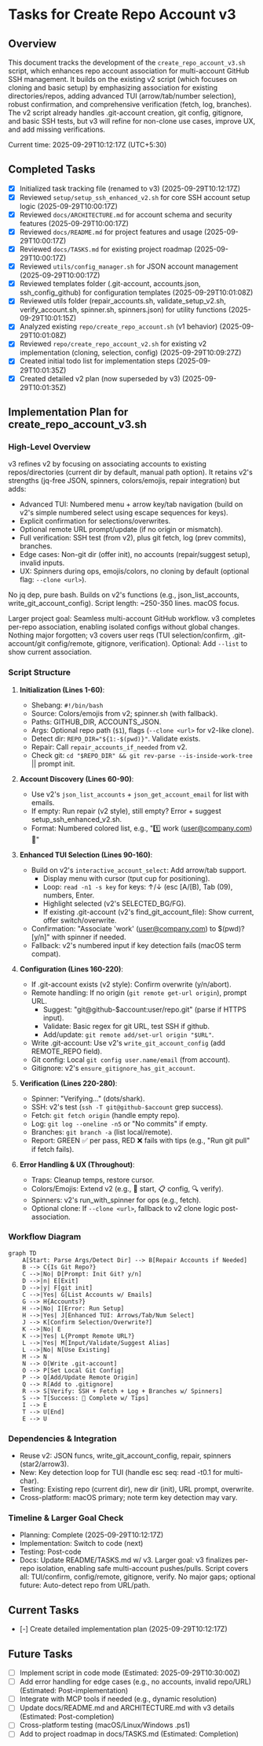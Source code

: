 # Tasks for Create Repo Account v3

## Overview
This document tracks the development of the `create_repo_account_v3.sh` script, which enhances repo account association for multi-account GitHub SSH management. It builds on the existing v2 script (which focuses on cloning and basic setup) by emphasizing association for existing directories/repos, adding advanced TUI (arrow/tab/number selection), robust confirmation, and comprehensive verification (fetch, log, branches). The v2 script already handles .git-account creation, git config, gitignore, and basic SSH tests, but v3 will refine for non-clone use cases, improve UX, and add missing verifications.

Current time: 2025-09-29T10:12:17Z (UTC+5:30)

## Completed Tasks
- [x] Initialized task tracking file (renamed to v3) (2025-09-29T10:12:17Z)
- [x] Reviewed `setup/setup_ssh_enhanced_v2.sh` for core SSH account setup logic (2025-09-29T10:00:17Z)
- [x] Reviewed `docs/ARCHITECTURE.md` for account schema and security features (2025-09-29T10:00:17Z)
- [x] Reviewed `docs/README.md` for project features and usage (2025-09-29T10:00:17Z)
- [x] Reviewed `docs/TASKS.md` for existing project roadmap (2025-09-29T10:00:17Z)
- [x] Reviewed `utils/config_manager.sh` for JSON account management (2025-09-29T10:00:17Z)
- [x] Reviewed templates folder (.git-account, accounts.json, ssh_config_github) for configuration templates (2025-09-29T10:01:08Z)
- [x] Reviewed utils folder (repair_accounts.sh, validate_setup_v2.sh, verify_account.sh, spinner.sh, spinners.json) for utility functions (2025-09-29T10:01:15Z)
- [x] Analyzed existing `repo/create_repo_account.sh` (v1 behavior) (2025-09-29T10:01:08Z)
- [x] Reviewed `repo/create_repo_account_v2.sh` for existing v2 implementation (cloning, selection, config) (2025-09-29T10:09:27Z)
- [x] Created initial todo list for implementation steps (2025-09-29T10:01:35Z)
- [x] Created detailed v2 plan (now superseded by v3) (2025-09-29T10:01:35Z)

## Implementation Plan for create_repo_account_v3.sh

### High-Level Overview
v3 refines v2 by focusing on associating accounts to existing repos/directories (current dir by default, manual path option). It retains v2's strengths (jq-free JSON, spinners, colors/emojis, repair integration) but adds:
- Advanced TUI: Numbered menu + arrow key/tab navigation (build on v2's simple numbered select using escape sequences for keys).
- Explicit confirmation for selections/overwrites.
- Optional remote URL prompt/update (if no origin or mismatch).
- Full verification: SSH test (from v2), plus git fetch, log (prev commits), branches.
- Edge cases: Non-git dir (offer init), no accounts (repair/suggest setup), invalid inputs.
- UX: Spinners during ops, emojis/colors, no cloning by default (optional flag: `--clone <url>`).

No jq dep, pure bash. Builds on v2's functions (e.g., json_list_accounts, write_git_account_config). Script length: ~250-350 lines. macOS focus.

Larger project goal: Seamless multi-account GitHub workflow. v3 completes per-repo association, enabling isolated configs without global changes. Nothing major forgotten; v3 covers user reqs (TUI selection/confirm, .git-account/git config/remote, gitignore, verification). Optional: Add `--list` to show current association.

### Script Structure
1. **Initialization (Lines 1-60)**:
   - Shebang: `#!/bin/bash`
   - Source: Colors/emojis from v2; spinner.sh (with fallback).
   - Paths: GITHUB_DIR, ACCOUNTS_JSON.
   - Args: Optional repo path (`$1`), flags (`--clone <url>` for v2-like clone).
   - Detect dir: `REPO_DIR="${1:-$(pwd)}"`. Validate exists.
   - Repair: Call `repair_accounts_if_needed` from v2.
   - Check git: `cd "$REPO_DIR" && git rev-parse --is-inside-work-tree` || prompt init.

2. **Account Discovery (Lines 60-90)**:
   - Use v2's `json_list_accounts` + `json_get_account_email` for list with emails.
   - If empty: Run repair (v2 style), still empty? Error + suggest setup_ssh_enhanced_v2.sh.
   - Format: Numbered colored list, e.g., "1️⃣ work (user@company.com) 🔑"

3. **Enhanced TUI Selection (Lines 90-160)**:
   - Build on v2's `interactive_account_select`: Add arrow/tab support.
     - Display menu with cursor (tput cup for positioning).
     - Loop: `read -n1 -s key` for keys: ↑/↓ (esc [A/[B), Tab (09), numbers, Enter.
     - Highlight selected (v2's SELECTED_BG/FG).
     - If existing .git-account (v2's find_git_account_file): Show current, offer switch/overwrite.
   - Confirmation: "Associate 'work' (user@company.com) to $(pwd)? [y/n]" with spinner if needed.
   - Fallback: v2's numbered input if key detection fails (macOS term compat).

4. **Configuration (Lines 160-220)**:
   - If .git-account exists (v2 style): Confirm overwrite (y/n/abort).
   - Remote handling: If no origin (`git remote get-url origin`), prompt URL.
     - Suggest: "git@github-$account:user/repo.git" (parse if HTTPS input).
     - Validate: Basic regex for git URL, test SSH if github.
     - Add/update: `git remote add/set-url origin "$URL"`.
   - Write .git-account: Use v2's `write_git_account_config` (add REMOTE_REPO field).
   - Git config: Local `git config user.name/email` (from account).
   - Gitignore: v2's `ensure_gitignore_has_git_account`.

5. **Verification (Lines 220-280)**:
   - Spinner: "Verifying..." (dots/shark).
   - SSH: v2's test (`ssh -T git@github-$account` grep success).
   - Fetch: `git fetch origin` (handle empty repo).
   - Log: `git log --oneline -n5` or "No commits" if empty.
   - Branches: `git branch -a` (list local/remote).
   - Report: GREEN ✅ per pass, RED ❌ fails with tips (e.g., "Run git pull" if fetch fails).

6. **Error Handling & UX (Throughout)**:
   - Traps: Cleanup temps, restore cursor.
   - Colors/Emojis: Extend v2 (e.g., 🚀 start, 📋 config, 🔍 verify).
   - Spinners: v2's run_with_spinner for ops (e.g., fetch).
   - Optional clone: If `--clone <url>`, fallback to v2 clone logic post-association.

### Workflow Diagram
```mermaid
graph TD
    A[Start: Parse Args/Detect Dir] --> B[Repair Accounts if Needed]
    B --> C{Is Git Repo?}
    C -->|No| D[Prompt: Init Git? y/n]
    D -->|n| E[Exit]
    D -->|y| F[git init]
    C -->|Yes| G[List Accounts w/ Emails]
    G --> H{Accounts?}
    H -->|No| I[Error: Run Setup]
    H -->|Yes| J[Enhanced TUI: Arrows/Tab/Num Select]
    J --> K[Confirm Selection/Overwrite?]
    K -->|No| E
    K -->|Yes| L{Prompt Remote URL?}
    L -->|Yes| M[Input/Validate/Suggest Alias]
    L -->|No| N[Use Existing]
    M --> N
    N --> O[Write .git-account]
    O --> P[Set Local Git Config]
    P --> Q[Add/Update Remote Origin]
    Q --> R[Add to .gitignore]
    R --> S[Verify: SSH + Fetch + Log + Branches w/ Spinners]
    S --> T[Success: 🎉 Complete w/ Tips]
    I --> E
    T --> U[End]
    E --> U
```

### Dependencies & Integration
- Reuse v2: JSON funcs, write_git_account_config, repair, spinners (star2/arrow3).
- New: Key detection loop for TUI (handle esc seq: read -t0.1 for multi-char).
- Testing: Existing repo (current dir), new dir (init), URL prompt, overwrite.
- Cross-platform: macOS primary; note term key detection may vary.

### Timeline & Larger Goal Check
- Planning: Complete (2025-09-29T10:12:17Z)
- Implementation: Switch to code (next)
- Testing: Post-code
- Docs: Update README/TASKS.md w/ v3.
Larger goal: v3 finalizes per-repo isolation, enabling safe multi-account pushes/pulls. Script covers all: TUI/confirm, config/remote, gitignore, verify. No major gaps; optional future: Auto-detect repo from URL/path.

## Current Tasks
- [-] Create detailed implementation plan (2025-09-29T10:12:17Z)

## Future Tasks
- [ ] Implement script in code mode (Estimated: 2025-09-29T10:30:00Z)
- [ ] Add error handling for edge cases (e.g., no accounts, invalid repo/URL) (Estimated: Post-implementation)
- [ ] Integrate with MCP tools if needed (e.g., dynamic resolution)
- [ ] Update docs/README.md and ARCHITECTURE.md with v3 details (Estimated: Post-completion)
- [ ] Cross-platform testing (macOS/Linux/Windows .ps1)
- [ ] Add to project roadmap in docs/TASKS.md (Estimated: Completion)
